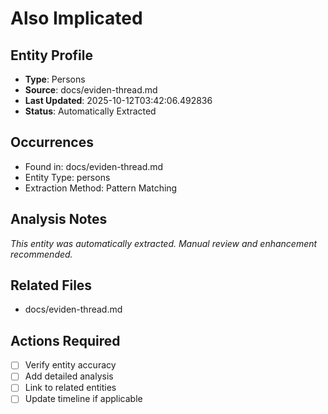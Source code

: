 # Also Implicated

## Entity Profile
- **Type**: Persons
- **Source**: docs/eviden-thread.md
- **Last Updated**: 2025-10-12T03:42:06.492836
- **Status**: Automatically Extracted

## Occurrences
- Found in: docs/eviden-thread.md
- Entity Type: persons
- Extraction Method: Pattern Matching

## Analysis Notes
*This entity was automatically extracted. Manual review and enhancement recommended.*

## Related Files
- docs/eviden-thread.md

## Actions Required
- [ ] Verify entity accuracy
- [ ] Add detailed analysis
- [ ] Link to related entities
- [ ] Update timeline if applicable
